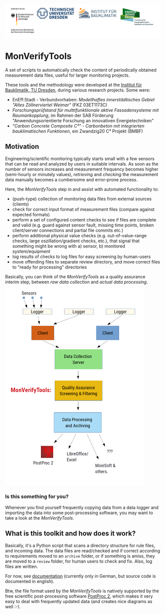 ![Logos](doc/Logos.svg)

# MonVerifyTools

A set of scripts to automatically check the content of periodically obtained measurement data files, useful for larger monitoring projects.

These tools and the methodology were developed at the [Institut für Bauklimatik, TU Dresden](https://tu-dresden.de/bu/architektur/ibk), during various research projects. Some were:

- EnEff:Stadt - Verbundvorhaben: *Modellhaftes innerstädtisches Gebiet "Altes Zöllnerviertel Weimar"* (FKZ 03ET1173C)
- *Forschungsprüfstand für multtifunktiionale aktive Fassadensysteme mit Raumankopplung*, im Rahmen der SAB Förderung "Anwendungsorientierte Forschung an innovativen Energietechniken"
- *"Carbon Concrete Composite C³" - Carbonbeton mit integrierten bauklimatischen Funktionen*, ein Zwandzig20 C³ Projekt (BMBF)


## Motivation

Engineering/scientific monitoring typically starts small with a few sensors that can be read and analyzed by users in suitable intervals. 
As soon as the number of sensors increases and measurement frequency becomes higher (semi-hourly or minutely values), *retrieving* and *checking* the measurement data manually becomes a cumbersome and error-prone process.

Here, the *MonVerifyTools* step in and assist with automated functionality to:

- (push-type) collection of monitoring data files from external sources (clients)
- check for correct input format of measurement files (compare against expected formats)
- perform a set of configured content checks to see if files are complete and valid (e.g. guard against sensor fault, missing time points, broken client/server connections and partial file commits etc.)
- perform additional physical value checks (e.g. out-of-value-range checks, large oszillation/gradient checks, etc.), that signal that something might be wrong with a) sensor, b) monitored system/equipment
- log results of checks to log files for easy screening by human-users
- move offending files to separate review directory, and move correct files to "ready for processing" directories

Basically, you can think of the *MonVerifyTools* as a quality assurance interim step, between *raw data collection* and *actual data processing*.

![Overview](doc/Overview.png)

### Is this something for you?

Whenever you find yourself frequently copying data from a data logger and importing the data into some post-processing software, you may want to take a look at the *MonVerifyTools*.

## What is this toolkit and how does it work?

Basically, it's a Python script that scans a directory structure for rule files, and incoming data. The data files are read/checked and if correct according to requirements moved to an `archive` folder, or if something is amiss, they are moved to a `review` folder, for human users to check and fix. Also, log files are written.

For now, see [documentation](doc/MonVerifyTools_Dokumentation.pdf) (currently only in German, but source code is documented in english).

Btw, the file format used by the *MonVerifyTools* is natively supported by the free scientific post-processing software [PostProc 2](https://bauklimatik-dresden.de/postproc/index.php), which makes it very easy to deal with frequently updated data (and creates nice diagrams as well :-).
